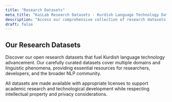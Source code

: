 ```yaml
---
title: "Research Datasets"
meta_title: "KaiLab Research Datasets - Kurdish Language Technology Data"
description: "Access our comprehensive collection of research datasets supporting Kurdish language technology development, including corpora, annotations, and specialized linguistic resources."
draft: false
---
```


## Our Research Datasets

Discover our open research datasets that fuel Kurdish language technology advancement. Our carefully curated datasets cover multiple domains and linguistic phenomena, providing essential resources for researchers, developers, and the broader NLP community.

All datasets are made available with appropriate licenses to support academic research and technological development while respecting intellectual property and privacy considerations.